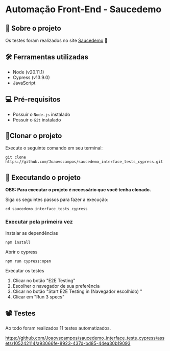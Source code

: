 # Automação Front-End - Saucedemo

## 💭 Sobre o projeto
Os testes foram realizados no site [Saucedemo](https://www.saucedemo.com/v1/index.html) 🛒
  
## 🛠️ Ferramentas utilizadas
- Node (v20.11.1)
- Cypress (v13.9.0)
- JavaScript

## 💻 Pré-requisitos
- Possuir o `Node.js` instalado
- Possuir o `Git`  instalado

## 🔗Clonar o projeto 
Execute o seguinte comando em seu terminal:

    git clone https://github.com/Joaovscampos/saucedemo_interface_tests_cypress.git

## 🚀 Executando o projeto
**OBS: Para executar o projeto é necessário que você tenha clonado.**

Siga os seguintes passos para fazer a execução:

    cd saucedemo_interface_tests_cypress
### Executar pela primeira vez 
Instalar as dependências 

    npm install 
Abrir o cypress

    npm run cypress:open
Executar os testes

 1. Clicar no botão "E2E Testing"
 2. Escolher o navegador de sua preferência
 3. Clicar no botão "Start E2E Testing in (Navegador escolhido) "
 4. Clicar em "Run 3 specs"
 
 ## 📽️ Testes 
 Ao todo foram realizados 11 testes automatizados.

https://github.com/Joaovscampos/saucedemo_interface_tests_cypress/assets/105242114/a93066fe-8923-437d-bd85-44ea30b19093


 
 

